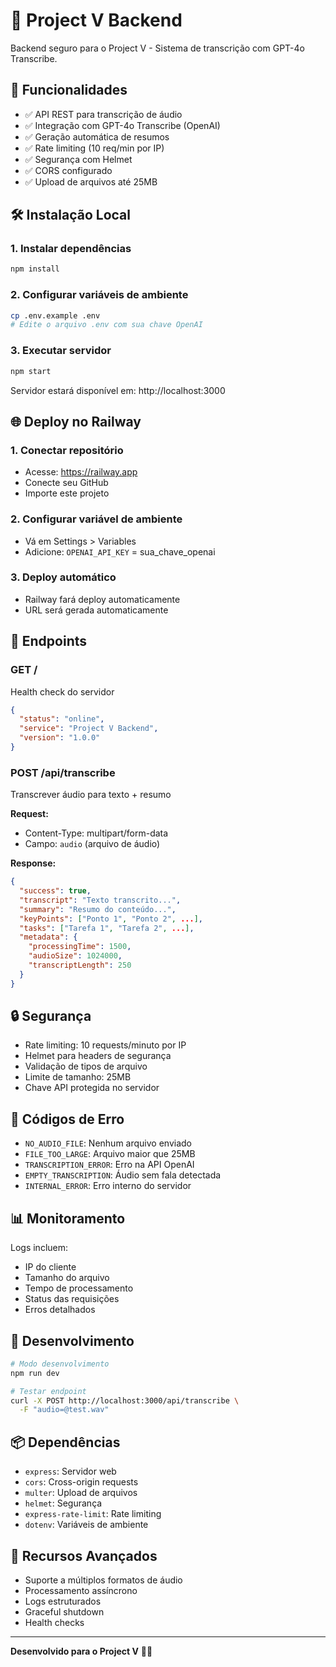 # 🚀 Project V Backend

Backend seguro para o Project V - Sistema de transcrição com GPT-4o Transcribe.

## 🎯 Funcionalidades

- ✅ API REST para transcrição de áudio
- ✅ Integração com GPT-4o Transcribe (OpenAI)
- ✅ Geração automática de resumos
- ✅ Rate limiting (10 req/min por IP)
- ✅ Segurança com Helmet
- ✅ CORS configurado
- ✅ Upload de arquivos até 25MB

## 🛠️ Instalação Local

### 1. Instalar dependências
```bash
npm install
```

### 2. Configurar variáveis de ambiente
```bash
cp .env.example .env
# Edite o arquivo .env com sua chave OpenAI
```

### 3. Executar servidor
```bash
npm start
```

Servidor estará disponível em: http://localhost:3000

## 🌐 Deploy no Railway

### 1. Conectar repositório
- Acesse: https://railway.app
- Conecte seu GitHub
- Importe este projeto

### 2. Configurar variável de ambiente
- Vá em Settings > Variables
- Adicione: `OPENAI_API_KEY` = sua_chave_openai

### 3. Deploy automático
- Railway fará deploy automaticamente
- URL será gerada automaticamente

## 📡 Endpoints

### GET /
Health check do servidor
```json
{
  "status": "online",
  "service": "Project V Backend",
  "version": "1.0.0"
}
```

### POST /api/transcribe
Transcrever áudio para texto + resumo

**Request:**
- Content-Type: multipart/form-data
- Campo: `audio` (arquivo de áudio)

**Response:**
```json
{
  "success": true,
  "transcript": "Texto transcrito...",
  "summary": "Resumo do conteúdo...",
  "keyPoints": ["Ponto 1", "Ponto 2", ...],
  "tasks": ["Tarefa 1", "Tarefa 2", ...],
  "metadata": {
    "processingTime": 1500,
    "audioSize": 1024000,
    "transcriptLength": 250
  }
}
```

## 🔒 Segurança

- Rate limiting: 10 requests/minuto por IP
- Helmet para headers de segurança
- Validação de tipos de arquivo
- Limite de tamanho: 25MB
- Chave API protegida no servidor

## 🚨 Códigos de Erro

- `NO_AUDIO_FILE`: Nenhum arquivo enviado
- `FILE_TOO_LARGE`: Arquivo maior que 25MB
- `TRANSCRIPTION_ERROR`: Erro na API OpenAI
- `EMPTY_TRANSCRIPTION`: Áudio sem fala detectada
- `INTERNAL_ERROR`: Erro interno do servidor

## 📊 Monitoramento

Logs incluem:
- IP do cliente
- Tamanho do arquivo
- Tempo de processamento
- Status das requisições
- Erros detalhados

## 🔧 Desenvolvimento

```bash
# Modo desenvolvimento
npm run dev

# Testar endpoint
curl -X POST http://localhost:3000/api/transcribe \
  -F "audio=@test.wav"
```

## 📦 Dependências

- `express`: Servidor web
- `cors`: Cross-origin requests
- `multer`: Upload de arquivos
- `helmet`: Segurança
- `express-rate-limit`: Rate limiting
- `dotenv`: Variáveis de ambiente

## 🌟 Recursos Avançados

- Suporte a múltiplos formatos de áudio
- Processamento assíncrono
- Logs estruturados
- Graceful shutdown
- Health checks

---

**Desenvolvido para o Project V** 🎤✨
